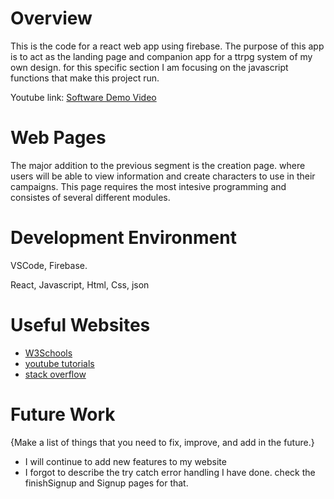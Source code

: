 # Overview

This is the code for a react web app using firebase. The purpose of this app is to act 
as the landing page and companion app for a ttrpg system of my own design. for this specific
section I am focusing on the javascript functions that make this project run.

Youtube link: [Software Demo Video](https://youtu.be/t6PbyK5EdOQ)

# Web Pages

The major addition to the previous segment is the creation page. where users will be able 
to view information and create characters to use in their campaigns. This page requires the 
most intesive programming and consistes of several different modules.

# Development Environment

VSCode, Firebase.

React, Javascript, Html, Css, json

# Useful Websites

* [W3Schools](https://www.w3schools.com/)
* [youtube tutorials](https://www.youtube.com/)
* [stack overflow](https://stackoverflow.com/)

# Future Work

{Make a list of things that you need to fix, improve, and add in the future.}
* I will continue to add new features to my website 
* I forgot to describe the try catch error handling I have done. check the finishSignup and Signup pages for that. 